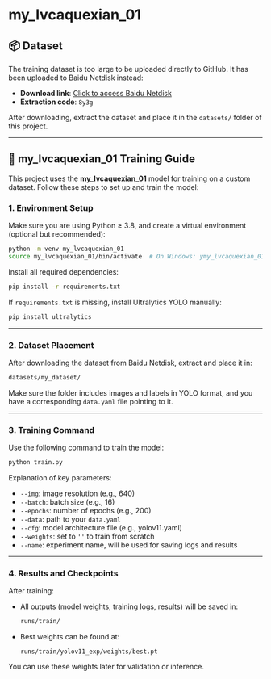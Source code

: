# my_lvcaquexian_01

## 📦 Dataset

The training dataset is too large to be uploaded directly to GitHub. It has been uploaded to Baidu Netdisk instead:

- **Download link**: [Click to access Baidu Netdisk](https://pan.baidu.com/s/1yReEiaqf6Yty2FdqNmkQvA)
- **Extraction code**: `8y3g`

After downloading, extract the dataset and place it in the `datasets/` folder of this project.

---

## 🧠 my_lvcaquexian_01 Training Guide

This project uses the **my_lvcaquexian_01** model for training on a custom dataset. Follow these steps to set up and train the model:

### 1. Environment Setup

Make sure you are using Python ≥ 3.8, and create a virtual environment (optional but recommended):

```bash
python -m venv my_lvcaquexian_01
source my_lvcaquexian_01/bin/activate  # On Windows: ymy_lvcaquexian_01\Scripts\activate
```

Install all required dependencies:

```bash
pip install -r requirements.txt
```

If `requirements.txt` is missing, install Ultralytics YOLO manually:

```bash
pip install ultralytics
```

---

### 2. Dataset Placement

After downloading the dataset from Baidu Netdisk, extract and place it in:

```bash
datasets/my_dataset/
```

Make sure the folder includes images and labels in YOLO format, and you have a corresponding `data.yaml` file pointing to it.

---

### 3. Training Command

Use the following command to train the model:

```bash
python train.py 
```

Explanation of key parameters:

- `--img`: image resolution (e.g., 640)
- `--batch`: batch size (e.g., 16)
- `--epochs`: number of epochs (e.g., 200)
- `--data`: path to your `data.yaml`
- `--cfg`: model architecture file (e.g., yolov11.yaml)
- `--weights`: set to `''` to train from scratch
- `--name`: experiment name, will be used for saving logs and results

---

### 4. Results and Checkpoints

After training:

- All outputs (model weights, training logs, results) will be saved in:
  ```bash
  runs/train/
  ```
- Best weights can be found at:
  ```
  runs/train/yolov11_exp/weights/best.pt
  ```

You can use these weights later for validation or inference.



